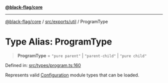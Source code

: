 [**@black-flag/core**](../../../../README.md)

***

[@black-flag/core](../../../../README.md) / [src/exports/util](../README.md) / ProgramType

# Type Alias: ProgramType

> **ProgramType** = `"pure parent"` \| `"parent-child"` \| `"pure child"`

Defined in: [src/types/program.ts:160](https://github.com/Xunnamius/black-flag/blob/f720a804174f12cc89580da9c1ce4476115249e9/src/types/program.ts#L160)

Represents valid [Configuration](../../type-aliases/Configuration.md) module types that can be loaded.
